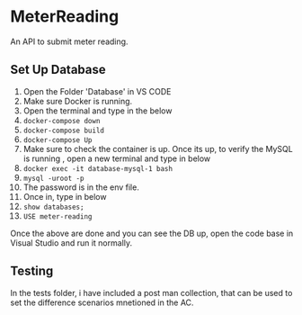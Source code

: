 # MeterReading
An API to submit meter reading. 

## Set Up Database
1. Open the Folder 'Database' in VS CODE
2. Make sure Docker is running. 
3. Open the terminal and type in the below 
4. `docker-compose down`
5. `docker-compose build`
6. `docker-compose Up`
7. Make sure to check the container is up. Once its up, to verify the MySQL is running , open a new terminal and type in below
8. `docker exec -it database-mysql-1 bash`
9. `mysql -uroot -p`
10. The password is in the env file. 
11. Once in, type in below
12.  `show databases;`
13. `USE meter-reading`

Once the above are done and you can see the DB up, open the code base in Visual Studio and run it normally. 

## Testing
In the tests folder, i have included a post man collection, that can be used to set the difference scenarios  mnetioned in the AC. 







